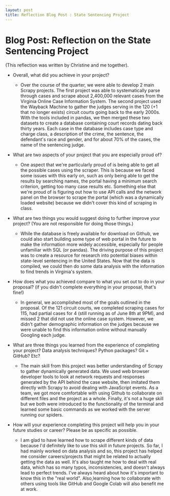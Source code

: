 ```yaml
---
layout: post
title: Reflection Blog Post : State Sentencing Project
---
```


# Blog Post: Reflection on the State Sentencing Project

(This reflection was written by Christine and me together).

- Overall, what did you achieve in your project?
  - Over the course of the quarter, we were able to develop 2 main Scrapy projects. The first project was able to systematically parse through cases and scrape about 2,400,000 relevant cases from the Virginia Online Case Information System. The second project used the Wayback Machine to gather the judges serving in the 120 (+1 that no longer exists) circuit courts going back to the early 2000s. With the tools included in pandas, we then merged these two datasets to create a database containing court records dating back thirty years. Each case in the database includes case type and charge class, a description of the crime, the sentence, the defendant's race and gender, and for about 70% of the cases, the name of the sentencing judge.
- What are two aspects of your project that you are especially proud of?

  - One aspect that we're particularly proud of is being able to get all the possible cases using the scraper. This is because we faced some issues with this early on, such as only being able to get the results by searching names, the portal having a minimum search criterion, getting too many case results etc. Something else that we're proud of is figuring out how to use API calls and the network panel on the browser to scrape the portal (which was a dynamically loaded website) because we didn't cover this kind of scraping in class.

- What are two things you would suggest doing to further improve your project? (You are not responsible for doing those things.)
  - While the database is freely available for download on Github, we could also start building some type of web portal in the future to make the information more widely accessible, especially for people unfamiliar with SQL (or pandas). The driving purpose of this project was to create a resource for research into potential biases within state-level sentencing in the United States. Now that the data is compiled, we could then do some data analysis with the information to find trends in Virginia's system.
- How does what you achieved compare to what you set out to do in your proposal? (if you didn't complete everything in your proposal, that's fine!)
  - In general, we accomplished most of the goals outlined in the proposal. Of the 121 circuit courts, we completed scraping cases for 115, had partial cases for 4 (still running as of June 8th at 9PM), and missed 2 that did not use the online case system. However, we didn't gather demographic information on the judges because we were unable to find this information online without manually Googling each judge.
- What are three things you learned from the experience of completing your project? Data analysis techniques? Python packages? Git + GitHub? Etc?
  - The main skill from this project was better understanding of Scrapy to gather dynamically generated data. We used web browser developer tools to look at network requests and responses generated by the API behind the case website, then imitated them directly with Scrapy to avoid dealing with JavaScript events. As a team, we got more comfortable with using Github to collaborate on different files and the project as a whole. Finally, it's not a huge skill but we both were introduced to the functionality of the terminal and learned some basic commands as we worked with the server running our spiders.
- How will your experience completing this project will help you in your future studies or career? Please be as specific as possible.

  - I am glad to have learned how to scrape different kinds of data because I'd definitely like to use this skill in future projects. So far, I had mainly worked on data analysis and so, this project has helped me consider careers/projects that might be related to actually getting the data as well. It's also taught me how to deal with real data, which has so many typos, inconsistencies, and doesn't always lead to perfect trends. I've always heard about how it's important to know this in the "real world". Also,learning how to collaborate with others using tools like GitHub and Google Colab will also benefit me at work.
